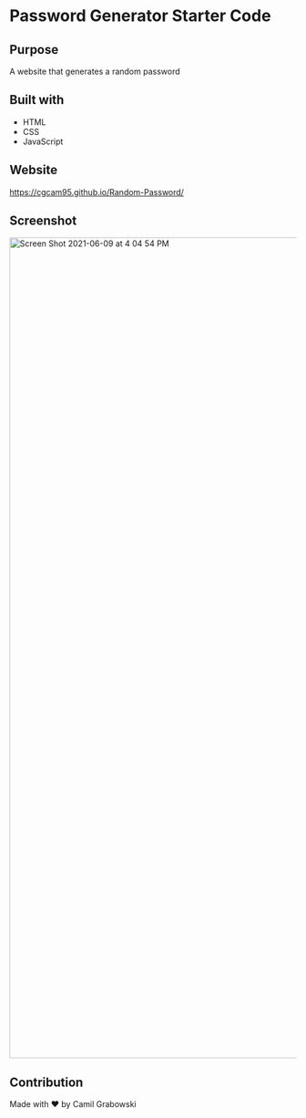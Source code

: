 # Password Generator Starter Code

## Purpose
A website that generates a random password

## Built with
* HTML
* CSS
* JavaScript

## Website
https://cgcam95.github.io/Random-Password/

## Screenshot
<img width="1440" alt="Screen Shot 2021-06-09 at 4 04 54 PM" src="https://user-images.githubusercontent.com/84055016/121421751-7ef2e380-c93c-11eb-8a69-af97a2f79d7d.png">

## Contribution
Made with ❤️ by Camil Grabowski
